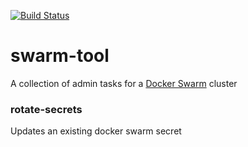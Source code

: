 [![Build Status](https://travis-ci.org/travis-ci/travis-web.svg?branch=master)](https://travis-ci.org/travis-ci/travis-web)
# swarm-tool

A collection of admin tasks for a [Docker Swarm](https://docs.docker.com/engine/swarm/) cluster

### rotate-secrets

Updates an existing docker swarm secret
